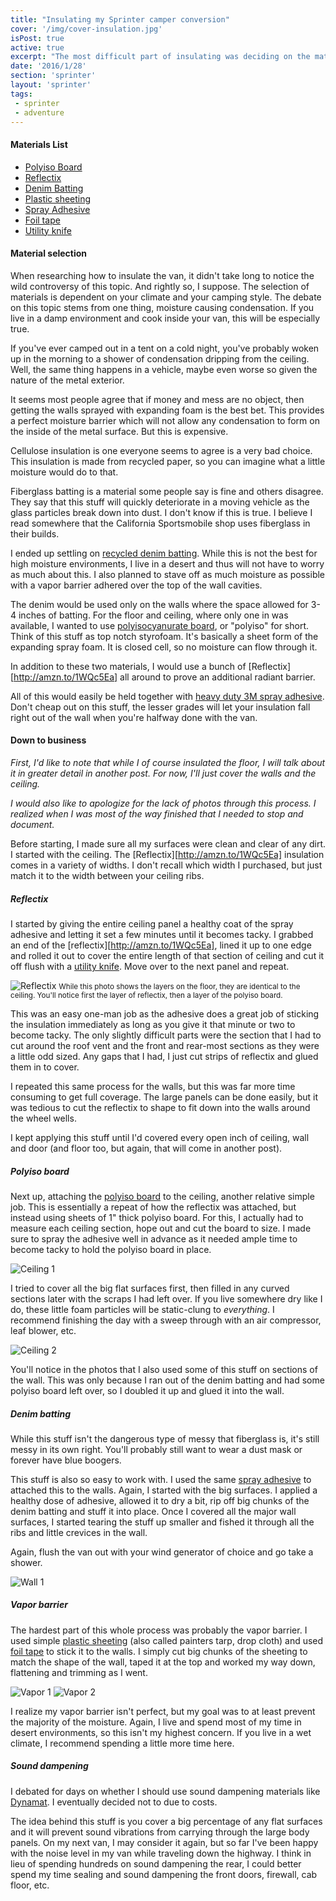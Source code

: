 ```yaml
---
title: "Insulating my Sprinter camper conversion"
cover: '/img/cover-insulation.jpg'
isPost: true
active: true
excerpt: "The most difficult part of insulating was deciding on the materials to use. Once that was done, it was a matter of measure, cut, glue, repeat."
date: '2016/1/28'
section: 'sprinter'
layout: 'sprinter'
tags:
 - sprinter
 - adventure
---
```


#### Materials List

- [Polyiso Board](http://www.homedepot.com/p/Thermasheath-Rmax-Thermasheath-3-1-in-x-4-ft-x-8-ft-R-6-Polyisocyanurate-Rigid-Foam-Insulation-Board-787264/100549260)
- [Reflectix](http://amzn.to/1WQc5Ea)
- [Denim Batting](http://www.lowes.com/pd_409395-42995-10002-01315_0__?productId=3731875)
- [Plastic sheeting](http://amzn.to/1PDAS8H)
- [Spray Adhesive](http://amzn.to/1KIic6n)
- [Foil tape](http://amzn.to/1JJnX94)
- [Utility knife](http://amzn.to/1nqVYjS)

#### Material selection

When researching how to insulate the van, it didn't take long to notice the wild controversy of this topic. And rightly so, I suppose. The selection of materials is dependent on your climate and your camping style. The debate on this topic stems from one thing, moisture causing condensation. If you live in a damp environment and cook inside your van, this will be especially true.

If you've ever camped out in a tent on a cold night, you've probably woken up in the morning to a shower of condensation dripping from the ceiling. Well, the same thing happens in a vehicle, maybe even worse so given the nature of the metal exterior.

It seems most people agree that if money and mess are no object, then getting the walls sprayed with expanding foam is the best bet. This provides a perfect moisture barrier which will not allow any condensation to form on the inside of the metal surface. But this is expensive.

Cellulose insulation is one everyone seems to agree is a very bad choice. This insulation is made from recycled paper, so you can imagine what a little moisture would do to that.

Fiberglass batting is a material some people say is fine and others disagree. They say that this stuff will quickly deteriorate in a moving vehicle as the glass particles break down into dust. I don't know if this is true. I believe I read somewhere that the California Sportsmobile shop uses fiberglass in their builds.

I ended up settling on [recycled denim batting](http://www.lowes.com/pd_409395-42995-10002-01315_0__?productId=3731875). While this is not the best for high moisture environments, I live in a desert and thus will not have to worry as much about this. I also planned to stave off as much moisture as possible with a vapor barrier adhered over the top of the wall cavities.

The denim would be used only on the walls where the space allowed for 3-4 inches of batting. For the floor and ceiling, where only one in was available, I wanted to use [polyisocyanurate board](http://www.homedepot.com/p/Thermasheath-Rmax-Thermasheath-3-1-in-x-4-ft-x-8-ft-R-6-Polyisocyanurate-Rigid-Foam-Insulation-Board-787264/100549260), or "polyiso" for short. Think of this stuff as top notch styrofoam. It's basically a sheet form of the expanding spray foam. It is closed cell, so no moisture can flow through it.

In addition to these two materials, I would use a bunch of [Reflectix][http://amzn.to/1WQc5Ea] all around to prove an additional radiant barrier.

All of this would easily be held together with [heavy duty 3M spray adhesive](http://amzn.to/1KIic6n). Don't cheap out on this stuff, the lesser grades will let your insulation fall right out of the wall when you're halfway done with the van.

#### Down to business

*First, I'd like to note that while I of course insulated the floor, I will talk about it in greater detail in another post. For now, I'll just cover the walls and the ceiling.*

*I would also like to apologize for the lack of photos through this process. I realized when I was most of the way finished that I needed to stop and document.*

Before starting, I made sure all my surfaces were clean and clear of any dirt. I started with the ceiling. The [Reflectix][http://amzn.to/1WQc5Ea] insulation comes in a variety of widths. I don't recall which width I purchased, but just match it to the width between your ceiling ribs.

##### Reflectix

I started by giving the entire ceiling panel a healthy coat of the spray adhesive and letting it set a few minutes until it becomes tacky. I grabbed an end of the [reflectix][http://amzn.to/1WQc5Ea], lined it up to one edge and rolled it out to cover the entire length of that section of ceiling and cut it off flush with a [utility knife](http://amzn.to/1nqVYjS). Move over to the next panel and repeat.

![Reflectix](/img/build/build_9_.jpg)
<small>While this photo shows the layers on the floor, they are identical to the ceiling. You'll notice first the layer of reflectix, then a layer of the polyiso board.</small>

This was an easy one-man job as the adhesive does a great job of sticking the insulation immediately as long as you give it that minute or two to become tacky. The only slightly difficult parts were the section that I had to cut around the roof vent and the front and rear-most sections as they were a little odd sized. Any gaps that I had, I just cut strips of reflectix and glued them in to cover.

I repeated this same process for the walls, but this was far more time consuming to get full coverage. The large panels can be done easily, but it was tedious to cut the reflectix to shape to fit down into the walls around the wheel wells.

I kept applying this stuff until I'd covered every open inch of ceiling, wall and door (and floor too, but again, that will come in another post).

##### Polyiso board

Next up, attaching the [polyiso board](http://www.homedepot.com/p/Thermasheath-Rmax-Thermasheath-3-1-in-x-4-ft-x-8-ft-R-6-Polyisocyanurate-Rigid-Foam-Insulation-Board-787264/100549260) to the ceiling, another relative simple job. This is essentially a repeat of how the reflectix was attached, but instead using sheets of 1" thick polyiso board. For this, I actually had to measure each ceiling section, hope out and cut the board to size. I made sure to spray the adhesive well in advance as it needed ample time to become tacky to hold the polyiso board in place.

![Ceiling 1](/img/build/build_8_.jpg)

I tried to cover all the big flat surfaces first, then filled in any curved sections later with the scraps I had left over. If you live somewhere dry like I do, these little foam particles will be static-clung to *everything*. I recommend finishing the day with a sweep through with an air compressor, leaf blower, etc.

![Ceiling 2](/img/build/build_10_.jpg)

You'll notice in the photos that I also used some of this stuff on sections of the wall. This was only because I ran out of the denim batting and had some polyiso board left over, so I doubled it up and glued it into the wall.

##### Denim batting

While this stuff isn't the dangerous type of messy that fiberglass is, it's still messy in its own right. You'll probably still want to wear a dust mask or forever have blue boogers.

This stuff is also so easy to work with. I used the same [spray adhesive](http://amzn.to/1KIic6n) to attached this to the walls. Again, I started with the big surfaces. I applied a healthy dose of adhesive, allowed it to dry a bit, rip off big chunks of the denim batting and stuff it into place. Once I covered all the major wall surfaces, I started tearing the stuff up smaller and fished it through all the ribs and little crevices in the wall.

Again, flush the van out with your wind generator of choice and go take a shower.

![Wall 1](/img/build/build_7_.jpg)

##### Vapor barrier

The hardest part of this whole process was probably the vapor barrier. I used simple [plastic sheeting](http://amzn.to/1PDAS8H) (also called painters tarp, drop cloth) and used [foil tape](http://amzn.to/1JJnX94) to stick it to the walls. I simply cut big chunks of the sheeting to match the shape of the wall, taped it at the top and worked my way down, flattening and trimming as I went.

![Vapor 1](/img/build/build_11_.jpg)
![Vapor 2](/img/build/build_12_.jpg)

I realize my vapor barrier isn't perfect, but my goal was to at least prevent the majority of the moisture. Again, I live and spend most of my time in desert environments, so this isn't my highest concern. If you live in a wet climate, I recommend spending a little more time here.

##### Sound dampening

I debated for days on whether I should use sound dampening materials like [Dynamat](http://amzn.to/1WQkdod). I eventually decided not to due to costs.

The idea behind this stuff is you cover a big percentage of any flat surfaces and it will prevent sound vibrations from carrying through the large body panels. On my next van, I may consider it again, but so far I've been happy with the noise level in my van while traveling down the highway. I think in lieu of spending hundreds on sound dampening the rear, I could better spend my time sealing and sound dampening the front doors, firewall, cab floor, etc.
